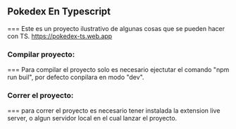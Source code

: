 ## Pokedex En Typescript
===
Este es un proyecto ilustrativo de algunas cosas que se pueden hacer con TS. https://pokedex-ts.web.app


### Compilar proyecto:
===
Para compilar el proyecto solo es necesario ejectutar el comando "npm run buil", por defecto conpilara en modo "dev".

### Correr el proyecto:
===
para correr el proyecto es necesario tener instalada la extension live server, o algun servidor local en el cual lanzar el proyecto.
